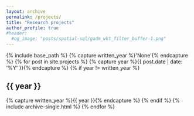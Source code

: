 ```yaml
---
layout: archive
permalink: /projects/
title: "Research projects"
author_profile: true
#header:
  #og_image: "posts/spatial-sql/gadm_wkt_filter_buffer-1.png"
---
```


<!--- 
Coming soon!

<img src="{{ "/images/staytuned.gif" | prepend: site.baseurl | prepend: site.url}}" alt="coming soon" />
--->

{% include base_path %}
{% capture written_year %}'None'{% endcapture %}
{% for post in site.projects %}
  {% capture year %}{{ post.date | date: '%Y' }}{% endcapture %}
  {% if year != written_year %}
    <h2 id="{{ year | slugify }}" class="archive__subtitle">{{ year }}</h2>
    {% capture written_year %}{{ year }}{% endcapture %}
  {% endif %}
  {% include archive-single.html %}
{% endfor %}

